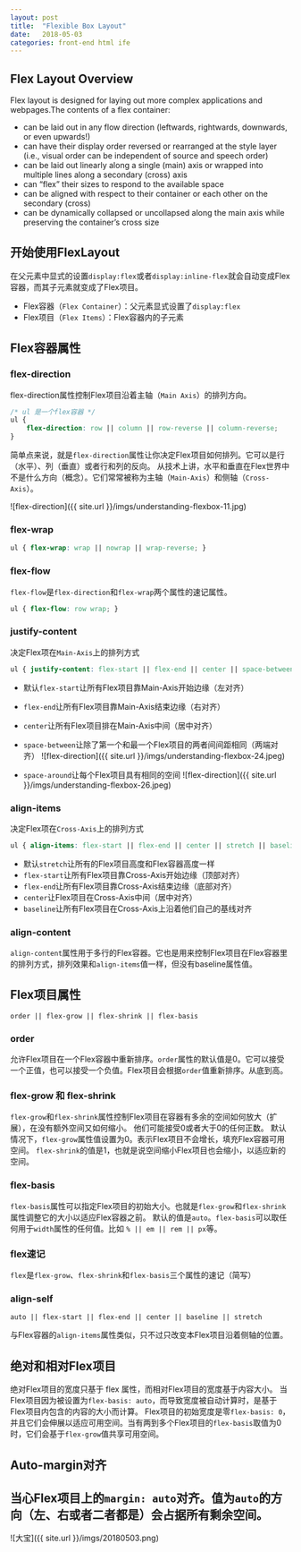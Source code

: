 ```yaml
---
layout: post
title:  "Flexible Box Layout"
date:   2018-05-03
categories: front-end html ife
---
```


## Flex Layout Overview

Flex layout is designed for laying out more complex applications and webpages.The contents of a flex container:
* can be laid out in any flow direction (leftwards, rightwards, downwards, or even upwards!)
* can have their display order reversed or rearranged at the style layer (i.e., visual order can be independent of source and speech order)
* can be laid out linearly along a single (main) axis or wrapped into multiple lines along a secondary (cross) axis
* can “flex” their sizes to respond to the available space
* can be aligned with respect to their container or each other on the secondary (cross)
* can be dynamically collapsed or uncollapsed along the main axis while preserving the container’s cross size

## 开始使用FlexLayout

在父元素中显式的设置`display:flex`或者`display:inline-flex`就会自动变成Flex容器，而其子元素就变成了Flex项目。
* Flex容器（`Flex Container`）：父元素显式设置了`display:flex`
* Flex项目（`Flex Items`）：Flex容器内的子元素

## Flex容器属性

### flex-direction
flex-direction属性控制Flex项目沿着主轴（`Main Axis`）的排列方向。
```css
/* ul 是一个flex容器 */
ul {
    flex-direction: row || column || row-reverse || column-reverse;
}
```
简单点来说，就是`flex-direction`属性让你决定Flex项目如何排列。它可以是行（水平）、列（垂直）或者行和列的反向。
从技术上讲，水平和垂直在Flex世界中不是什么方向（概念）。它们常常被称为主轴（`Main-Axis`）和侧轴（`Cross-Axis`）。

![flex-direction]({{ site.url }}/imgs/understanding-flexbox-11.jpg)

### flex-wrap
```css
ul { flex-wrap: wrap || nowrap || wrap-reverse; }
```

### flex-flow
`flex-flow`是`flex-direction`和`flex-wrap`两个属性的速记属性。
```css
ul { flex-flow: row wrap; }
```

### justify-content
决定Flex项在`Main-Axis`上的排列方式
```css
ul { justify-content: flex-start || flex-end || center || space-between || space-around }
```

* 默认`flex-start`让所有Flex项目靠Main-Axis开始边缘（左对齐）
* `flex-end`让所有Flex项目靠Main-Axis结束边缘（右对齐）
* `center`让所有Flex项目排在Main-Axis中间（居中对齐）
* `space-between`让除了第一个和最一个Flex项目的两者间间距相同（两端对齐）
![flex-direction]({{ site.url }}/imgs/understanding-flexbox-24.jpeg)

* `space-around`让每个Flex项目具有相同的空间
![flex-direction]({{ site.url }}/imgs/understanding-flexbox-26.jpeg)

### align-items
决定Flex项在`Cross-Axis`上的排列方式
```css
ul { align-items: flex-start || flex-end || center || stretch || baseline }
```

* 默认`stretch`让所有的Flex项目高度和Flex容器高度一样
* `flex-start`让所有Flex项目靠Cross-Axis开始边缘（顶部对齐）
* `flex-end`让所有Flex项目靠Cross-Axis结束边缘（底部对齐）
* `center`让Flex项目在Cross-Axis中间（居中对齐）
* `baseline`让所有Flex项目在Cross-Axis上沿着他们自己的基线对齐

### align-content
`align-content`属性用于多行的Flex容器。它也是用来控制Flex项目在Flex容器里的排列方式，排列效果和`align-items`值一样，但没有baseline属性值。

## Flex项目属性
```
order || flex-grow || flex-shrink || flex-basis
```

### order
允许Flex项目在一个Flex容器中重新排序。`order`属性的默认值是0。它可以接受一个正值，也可以接受一个负值。Flex项目会根据`order`值重新排序。从底到高。

### flex-grow 和 flex-shrink
`flex-grow`和`flex-shrink`属性控制Flex项目在容器有多余的空间如何放大（扩展），在没有额外空间又如何缩小。
他们可能接受0或者大于0的任何正数。
默认情况下，`flex-grow`属性值设置为0。表示Flex项目不会增长，填充Flex容器可用空间。
`flex-shrink`的值是1，也就是说空间缩小Flex项目也会缩小，以适应新的空间。

### flex-basis
`flex-basis`属性可以指定Flex项目的初始大小。也就是`flex-grow`和`flex-shrink`属性调整它的大小以适应Flex容器之前。
默认的值是`auto`。`flex-basis`可以取任何用于`width`属性的任何值。比如 `% || em || rem || px`等。

### flex速记
`flex`是`flex-grow`、`flex-shrink`和`flex-basis`三个属性的速记（简写）

### align-self
```
auto || flex-start || flex-end || center || baseline || stretch
```
与Flex容器的`align-items`属性类似，只不过只改变本Flex项目沿着侧轴的位置。

## 绝对和相对Flex项目
绝对Flex项目的宽度只基于 flex 属性，而相对Flex项目的宽度基于内容大小。
当Flex项目因为被设置为`flex-basis: auto`，而导致宽度被自动计算时，是基于Flex项目内包含的内容的大小而计算。
Flex项目的初始宽度是零`flex-basis: 0`，并且它们会伸展以适应可用空间。当有两到多个Flex项目的`flex-basis`取值为0时，它们会基于`flex-grow`值共享可用空间。

## Auto-margin对齐
当心Flex项目上的`margin: auto`对齐。值为`auto`的方向（左、右或者二者都是）会占据所有剩余空间。
---
![大宝]({{ site.url }}/imgs/20180503.png)
